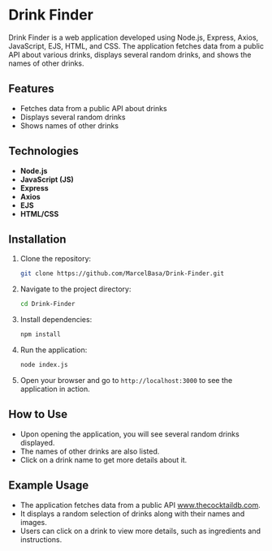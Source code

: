 # Drink Finder

Drink Finder is a web application developed using Node.js, Express, Axios, JavaScript, EJS, HTML, and CSS. The application fetches data from a public API about various drinks, displays several random drinks, and shows the names of other drinks.

## Features
- Fetches data from a public API about drinks
- Displays several random drinks
- Shows names of other drinks

## Technologies
- **Node.js**
- **JavaScript (JS)**
- **Express**
- **Axios**
- **EJS**
- **HTML/CSS**

## Installation
1. Clone the repository:
    ```sh
    git clone https://github.com/MarcelBasa/Drink-Finder.git
    ```
2. Navigate to the project directory:
    ```sh
    cd Drink-Finder
    ```
3. Install dependencies:
    ```sh
    npm install
    ```
4. Run the application:
    ```sh
    node index.js
    ```
5. Open your browser and go to `http://localhost:3000` to see the application in action.

## How to Use
- Upon opening the application, you will see several random drinks displayed.
- The names of other drinks are also listed.
- Click on a drink name to get more details about it.

## Example Usage
- The application fetches data from a public API www.thecocktaildb.com.
- It displays a random selection of drinks along with their names and images.
- Users can click on a drink to view more details, such as ingredients and instructions.
